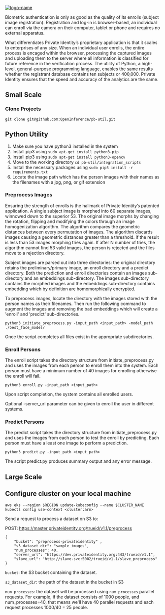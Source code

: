 [![logo-name](https://www.private.id/static_home/images/Private-Identity-Logo-1.png)](https://www.private.id/)
<br/>

Biometric authentication is only as good as the quality of its enrolls (subject image registration).  Registration and log-in is browser-based, an individual can enroll via the camera on their computer, tablet or phone and requires no external apparatus. 

What differentiates Private Identity’s proprietary application is that it scales to enterprises of any size.  When an individual user enrolls, the entire process is encaged within the browser, processing the captured images and uploading them to the server where all information is classified for future reference in the verification process.  The utility of Python, a high-level, general-purpose programming language, enables the same results whether the registrant database contains ten subjects or 400,000.  Private Identity ensures that the speed and accuracy of the analytics are the same.

## Small Scale

### Clone Projects
    git clone git@github.com:OpenInference/pb-util.git

## Python Utility

1. Make sure you have python3 installed in the system
2. Install pip3 using `sudo apt-get install python3-pip`
3. Install pip3 using `sudo apt-get install python3-opencv`
4. Move to the working directory `cd pb-util/integration_scripts`
5. Install the necessary packages using `sudo pip3 install -r requirements.txt`
6. Locate the image path which has the person images with their names as the filenames with a jpg, png, or gif extension

### Preprocess Images

Ensuring the strength of enrolls is the hallmark of Private Identity’s patented application.  A single subject image is morphed into 60 separate images, winnowed down to the superior 53.  The original image morphs by changing the rotation, flipping and modifying the colors through an image homogenization algorithm.  The algorithm compares the geometric distances between every permutation of images.   The algorithm discards images causing a geometric distances greater than a threshold.  If the result is less than 53 images morphing tries again.  If after N number of tries, the algorithm cannot find 53 valid images, the person is rejected and the files move to a rejection directory.   

Subject images are parsed out into three directories: the original directory retains the preliminary/primary image, an enroll directory and a predict directory.  Both the prediction and enroll directories contain an images sub-directory and an embeddings sub-directory.  The images sub-directory contains the morphed images and the enbeddings sub-directory contains embedding which by definition are  homomorphically encrypted.  

To preprocess images, locate the directory with the images stored with the person names as their filenames.
Then run the following command to augment the images and removing the bad embeddings which will create a 'enroll' and 'predict' sub-directories. 

 `python3 initiate_preprocess.py -input_path <input_path> -model_path ./best_face_model/`

Once the script completes all files exist in the appropriate subdirectories.

### Enroll Persons

The enroll script takes the directory structure from initiate_preprocess.py and uses the images from each person to enroll them into the system. Each person must have a minimum number of 40 images for enrolling otherwise the enroll will fail.

 `python3 enroll.py -input_path <input_path>`

Upon script completion, the system contains all enrolled users.

Optional -server_url parameter can be given to enroll the user in different systems.

### Predict Persons

The predict script takes the directory structure from initiate_preprocess.py and uses the images from each person to test the enroll by predicting. Each person must have a least one image to perform a prediction.

 `python3 predict.py -input_path <input_path>`

The script predict.py produces summary output and any error message.


## Large Scale


## Configure cluster on your local machine
    aws eks --region $REGION update-kubeconfig --name $CLUSTER_NAME
    kubectl config use-context <cluster:arn>




Send a request to process a dataset on S3 to: 

POST: https://master.privateidentity.org/trueid/v1.1/preprocess

```
{
    "bucket": "preprocess-privateidentity" ,
    "s3_dataset_dir": "sample_images",
    "num_processes": 40,
    "server_url": "https://dev.privateidentity.org:443/trueid/v1.1",
    "slave_url": "http://slave-svc:5002/trueid/v1.1/slave_preprocess"
}
```

`bucket`: the S3 bucket containing the dataset.

`s3_dataset_dir`: the path of the dataset in the bucket in S3

`num_processes`: the dataset will be processed using `num_processes` parallel requests. For example, if the dataset consists of 1000 people, and num_processes=40, that means we'll have 40 parallel requests and each request processes 1000/40 = 25 people.




